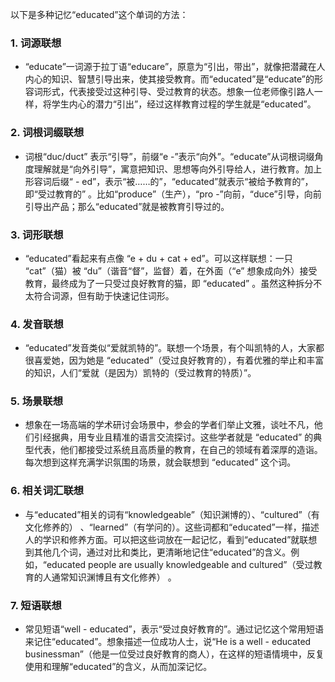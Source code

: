 以下是多种记忆“educated”这个单词的方法：

### 1. 词源联想
 - “educate”一词源于拉丁语“educare”，原意为“引出，带出”，就像把潜藏在人内心的知识、智慧引导出来，使其接受教育。而“educated”是“educate”的形容词形式，代表接受过这种引导、受过教育的状态。想象一位老师像引路人一样，将学生内心的潜力“引出”，经过这样教育过程的学生就是“educated”。

### 2. 词根词缀联想
 - 词根“duc/duct” 表示“引导”，前缀“e -”表示“向外”。“educate”从词根词缀角度理解就是“向外引导”，寓意把知识、思想等向外引导给人，进行教育。加上形容词后缀“ - ed”，表示“被……的”，“educated”就表示“被给予教育的”，即“受过教育的” 。比如“produce”（生产），“pro -”向前，“duce”引导，向前引导出产品；那么“educated”就是被教育引导过的。

### 3. 词形联想
 - “educated”看起来有点像 “e + du + cat + ed”。可以这样联想：一只 “cat”（猫）被 “du”（谐音“督”，监督）着，在外面（“e” 想象成向外）接受教育，最终成为了一只受过良好教育的猫，即 “educated” 。虽然这种拆分不太符合词源，但有助于快速记住词形。

### 4. 发音联想
 - “educated”发音类似“爱就凯特的”。联想一个场景，有个叫凯特的人，大家都很喜爱她，因为她是 “educated”（受过良好教育的），有着优雅的举止和丰富的知识，人们“爱就（是因为）凯特的（受过教育的特质）”。 

### 5. 场景联想
 - 想象在一场高端的学术研讨会场景中，参会的学者们举止文雅，谈吐不凡，他们引经据典，用专业且精准的语言交流探讨。这些学者就是 “educated” 的典型代表，他们都接受过系统且高质量的教育，在自己的领域有着深厚的造诣。每次想到这样充满学识氛围的场景，就会联想到 “educated” 这个词。 

### 6. 相关词汇联想
 - 与“educated”相关的词有“knowledgeable”（知识渊博的）、“cultured”（有文化修养的） 、“learned”（有学问的）。这些词都和“educated”一样，描述人的学识和修养方面。可以把这些词放在一起记忆，看到“educated”就联想到其他几个词，通过对比和类比，更清晰地记住“educated”的含义。例如，“educated people are usually knowledgeable and cultured”（受过教育的人通常知识渊博且有文化修养） 。

### 7. 短语联想
 - 常见短语“well - educated”，表示“受过良好教育的”。通过记忆这个常用短语来记住“educated”。想象描述一位成功人士，说“He is a well - educated businessman”（他是一位受过良好教育的商人），在这样的短语情境中，反复使用和理解“educated”的含义，从而加深记忆。 